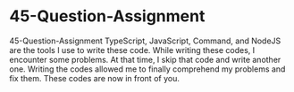 # 45-Question-Assignment
 45-Question-Assignment
TypeScript, JavaScript, Command, and NodeJS are the tools I use to write these code.
While writing these codes, I encounter some problems. At that time, I skip that code and write another one. Writing the codes allowed me to finally comprehend my problems and fix them. These codes are now in front of you.

